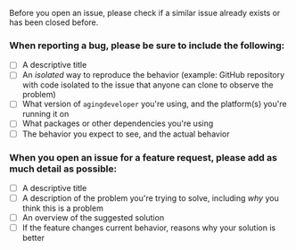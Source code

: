 Before you open an issue, please check if a similar issue already exists or has been closed before.

### When reporting a bug, please be sure to include the following:

- [ ] A descriptive title
- [ ] An _isolated_ way to reproduce the behavior (example: GitHub repository with code isolated to the issue that anyone can clone to observe the problem)
- [ ] What version of `agingdeveloper` you're using, and the platform(s) you're running it on
- [ ] What packages or other dependencies you're using
- [ ] The behavior you expect to see, and the actual behavior

### When you open an issue for a feature request, please add as much detail as possible:

- [ ] A descriptive title
- [ ] A description of the problem you're trying to solve, including _why_ you think this is a problem
- [ ] An overview of the suggested solution
- [ ] If the feature changes current behavior, reasons why your solution is better

